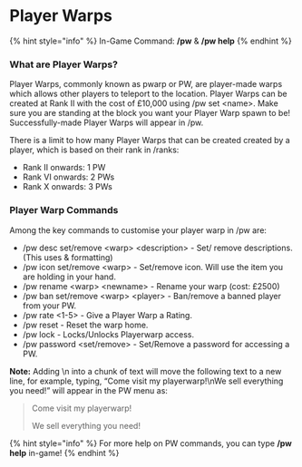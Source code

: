 # Player Warps

{% hint style="info" %}
In-Game Command: **/pw** & **/pw help**
{% endhint %}

### **What are Player Warps?**

Player Warps, commonly known as pwarp or PW, are player-made warps which allows other players to teleport to the location. Player Warps can be created at Rank II with the cost of £10,000 using /pw set \<name>. Make sure you are standing at the block you want your Player Warp spawn to be! Successfully-made Player Warps will appear in /pw.

There is a limit to how many Player Warps that can be created created by a player, which is based on their rank in /ranks:

* Rank II onwards: 1 PW
* Rank VI onwards: 2 PWs
* Rank X onwards: 3 PWs

### **Player Warp Commands**

Among the key commands to customise your player warp in /pw are:

* /pw desc set/remove \<warp> \<description> - Set/ remove descriptions. (This uses & formatting)
* /pw icon set/remove \<warp> - Set/remove icon. Will use the item you are holding in your hand.
* /pw rename \<warp> \<newname> - Rename your warp (cost: £2500)
* /pw ban set/remove \<warp> \<player> - Ban/remove a banned player from your PW.
* /pw rate <warp> <1-5> - Give a Player Warp a Rating.
* /pw reset <warp> - Reset the warp home.
* /pw lock <warp> - Locks/Unlocks Playerwarp access.
* /pw password <set/remove> <warp> <password> - Set/Remove a password for accessing a PW.

**Note:** Adding \n into a chunk of text will move the following text to a new line, for example, typing, “Come visit my playerwarp!\nWe sell everything you need!” will appear in the PW menu as:

> Come visit my playerwarp!
>
> We sell everything you need!

{% hint style="info" %}
For more help on PW commands, you can type **/pw help** in-game!
{% endhint %}
